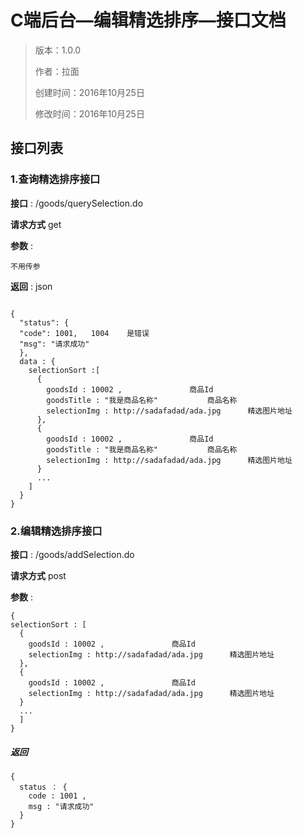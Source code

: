# C端后台—编辑精选排序—接口文档

> 版本：1.0.0
>
> 作者：拉面
>
> 创建时间：2016年10月25日
>
> 修改时间：2016年10月25日

## 接口列表

### 1.查询精选排序接口

**接口** : /goods/querySelection.do

**请求方式**  get  

**参数** : 

``` 
不用传参
```

**返回** :
json

``` 

{
  "status": {
  "code": 1001,   1004    是错误
  "msg": "请求成功"
  },
  data : {
  	selectionSort :[
      {
        goodsId : 10002 ,				商品Id
        goodsTitle : "我是商品名称"			商品名称
        selectionImg : http://sadafadad/ada.jpg      精选图片地址 
      },
      {
        goodsId : 10002 ,				商品Id
        goodsTitle : "我是商品名称"			商品名称
        selectionImg : http://sadafadad/ada.jpg      精选图片地址 
      }
      ...
    ]
  }
}	
```

### 2.编辑精选排序接口

**接口** : /goods/addSelection.do

**请求方式**  post

**参数** :

```
{
selectionSort : [
  {
  	goodsId : 10002 ,				商品Id
  	selectionImg : http://sadafadad/ada.jpg      精选图片地址 
  },
  {
  	goodsId : 10002 ,				商品Id
  	selectionImg : http://sadafadad/ada.jpg      精选图片地址 
  }
  ...
  ]
}
```

##### 返回

```
{
  status ： {
    code : 1001 , 
    msg : "请求成功"
  }
}
```

